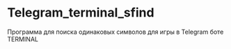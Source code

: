 # Telegram_terminal_sfind
Программа для поиска одинаковых символов для игры в Telegram боте TERMINAL
